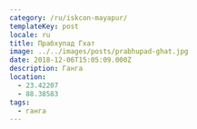 ```yaml
---
category: /ru/iskcon-mayapur/
templateKey: post
locale: ru
title: Прабхупад Гхат
image: ../../images/posts/prabhupad-ghat.jpg
date: 2018-12-06T15:05:09.000Z
description: Ганга
location:
  - 23.42207
  - 88.38583
tags:
  - ганга
---
```


<tbd locale="ru" url="https://docs.google.com/document/d/1SVZs-ZzoYWhJVpxIcqQC7BXaJnwr1wVa9hi_BwaaUec/edit#heading=h.adtdsp98bprv"></tbd>
